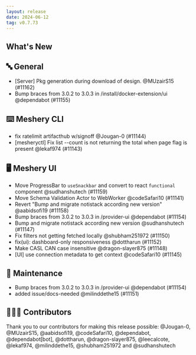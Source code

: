 ```yaml
---
layout: release
date: 2024-06-12
tag: v0.7.73
---
```


## What's New
## 🔤 General
- [Server] Pkg generation during download of design. @MUzairS15 (#11162)
- Bump braces from 3.0.2 to 3.0.3 in /install/docker-extension/ui @dependabot (#11155)

## ⌨️ Meshery CLI

- fix ratelimit artifacthub w/signoff @Jougan-0 (#11144)
- [mesheryctl] Fix list --count is not returning the total when page flag is present @lekaf974 (#11143)

## 🖥 Meshery UI

- Move ProgressBar to `useSnackbar` and convert to react `functional` component @sudhanshutech (#11159)
- Move Schema Validation Actor to WebWorker @codeSafari10 (#11141)
- Revert "Bump and migrate notistack according new version" @aabidsofi19 (#11158)
- Bump braces from 3.0.2 to 3.0.3 in /provider-ui @dependabot (#11154)
- Bump and migrate notistack according new version @sudhanshutech (#11147)
- Fix filters not getting fetched locally @shubham251972 (#11150)
- fix(ui): dashboard-only responsiveness @dottharun (#11152)
- Make CASL CAN case insensitive @dragon-slayer875 (#11148)
- [UI] use connection metadata to get context @codeSafari10 (#11145)

## 🧰 Maintenance

- Bump braces from 3.0.2 to 3.0.3 in /provider-ui @dependabot (#11154)
- added issue/docs-needed @milinddethe15 (#11151)

## 👨🏽‍💻 Contributors

Thank you to our contributors for making this release possible:
@Jougan-0, @MUzairS15, @aabidsofi19, @codeSafari10, @dependabot, @dependabot[bot], @dottharun, @dragon-slayer875, @leecalcote, @lekaf974, @milinddethe15, @shubham251972 and @sudhanshutech
